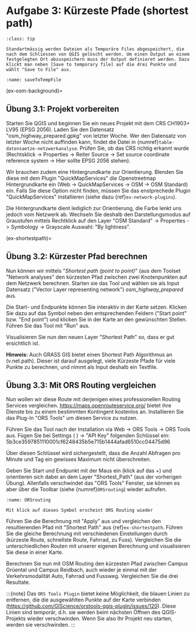 # Aufgabe 3: Kürzeste Pfade (shortest path)

````{admonition} Achtung!
:class: tip

Standartmässig werden Dateien als Temporäre Files abgespeichert, die nach dem Schliessen von QGIS gelöscht werden. Um einen Output an einem festgelegten Ort abzuspeichern muss der Output definieret werden. Dazu klickt man neben [Save to temporary file] auf die drei Punkte und wählt "Save to File" aus.

````

```{figure} figures/saveToTemp.jpg
:name: saveToTempFile
```
(ex-osm-background)=
## Übung 3.1: Projekt vorbereiten

Starten Sie QGIS und beginnen Sie ein neues Projekt mit dem CRS CH1903+ LV95 (EPSG 2056). Laden Sie den Datensatz "osm_highway_prepared.gpkg" von letzter Woche. Wer den Datensatz von letzter Woche nicht auffinden kann, findet die Datei in {numref}`table-datensaetze-netzwerkanalyse`. Prüfen Sie, ob das CRS richtig erkannt wurde (Rechtsklick -> Properties -> Reiter Source -> Set source coordinate reference system -> Hier sollte EPSG 2056 stehen).

Wir brauchen zudem eine Hintergrundkarte zur Orientierung. Blenden Sie diese mit dem Plugin "QuickMapServices" die Openstreetmap Hintergrundkarte ein (Web -> QuickMapServices -> OSM -> OSM Standard) ein. Falls Sie diese Option nicht finden, müssen Sie das enstprechede Plugin "QuickMapServices" installieren (siehe dazu {ref}`ex-network-plugins`).

Die Hintergrundkarte dient lediglich zur Orientierung, die Farbe lenkt uns jedoch vom Netzwerk ab. Wechseln Sie deshalb den Darstellungsmodus auf Graustufen mittels Rechtklick auf den Layer "OSM Standard" -> Properties -> Symbology -> Grayscale Auswahl: "By lightness".

(ex-shortestpath)=
## Übung 3.2: Kürzester Pfad berechnen

Nun können wir mittels "*Shortest path (point to point)*" (aus dem Toolset "Network analyses" den kürzesten Pfad zwischen zwei Knotenpunkten auf dem Netzwerk berechnen. Starten sie das Tool und wählen sie als Input Datensatz ("Vector Layer representing network") _osm_highway_prepared_ aus.

Die Start- und Endpunkte können Sie interaktiv in der Karte setzen. Klicken Sie dazu auf das Symbol neben den entsprechenden Feldern ("Start point" bzw. "End point") und klicken Sie in der Karte an den gewünschten Stellen. Führen Sie das Tool mit "Run" aus.

Visualisieren Sie nun den neuen Layer "Shortest Path" so, dass er gut ersichtlich ist.

**Hinweis:** Auch GRASS GIS bietet einen Shortest Path Algorithmus an (v.net.path). Dieser ist darauf ausgelegt, viele Kürzeste Pfade für viele Punkte zu berechnen, und nimmt als Input deshalb ein Textfile.

## Übung 3.3: Mit ORS Routing vergleichen

Nun wollen wir diese Route mit derjenigen eines professionellen Routing Services vergleichen. https://maps.openrouteservice.org/ bietet ihre Dienste bis zu einem bestimmten Kontingent kostenlos an. Installieren Sie das Plug-In "ORS Tools" um diesen Service zu nutzen.

Führen Sie das Tool nach der Installation via Web -> ORS Tools -> ORS Tools aus. Fügen Sie bei Settings ( ) ->  "API Key" folgenden Schlüssel ein: 5b3ce3597851110001cf6248435b5e715b1444afad6510cc04475d96

Über diesen Schlüssel wird sichergestellt, dass die Anzahl Abfragen pro Minute und Tag ein gewisses Maximum nicht überschreiten.

Geben Sie Start und Endpunkt mit der Maus ein (klick auf das +) und orientieren sich dabei an dem Layer "Shortest_Path" (aus der vorherigen Übung). Allenfalls verschwindet das "ORS Tools" Fenster, sie können es aber über die Toolbar (siehe {numref}`ORSrouting`) wieder aufrufen.

```{figure} figures/osm.jpg
:name: ORSrouting

Mit klick auf dieses Symbol erscheint ORS Routing wieder
```

Führen Sie die Berechnung mit "Apply" aus und vergleichen den resultierenden Pfad mit "Shortest Path" aus {ref}`ex-shortestpath`. Führen Sie die gleiche Berechnung mit verschiedenen Einstellungen durch (kürzeste Route, schnellste Route, Fahrrad, zu Fuss). Vergleichen Sie die unterschiedlichen Routen mit unserer eigenen Berechnung und visualisieren Sie diese in einer Karte.

Berechnen Sie nun mit OSM Routing den kürzesten Pfad zwischen Campus Grüental und Campus Reidbach, auch wieder je einmal mit der Verkehrsmodalität Auto, Fahrrad und Fussweg. Vergleichen Sie die drei Resultate.

:::{note}
Das `ORS Tools Plugin` bietet keine Möglichkeit, die blauen Linien zu entfernen, die die ausgewählten Punkte auf der Karte verbinden (https://github.com/GIScience/orstools-qgis-plugin/issues/120). Diese Linien sind temporär, d.h. sie werden beim nächsten Öffnen des QGIS-Projekts wieder verschwinden. Wenn Sie also Ihr Projekt neu starten, werden sie verschwinden.
:::